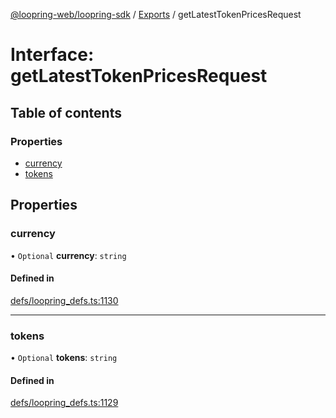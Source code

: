 [@loopring-web/loopring-sdk](../README.md) / [Exports](../modules.md) / getLatestTokenPricesRequest

# Interface: getLatestTokenPricesRequest

## Table of contents

### Properties

- [currency](getLatestTokenPricesRequest.md#currency)
- [tokens](getLatestTokenPricesRequest.md#tokens)

## Properties

### currency

• `Optional` **currency**: `string`

#### Defined in

[defs/loopring_defs.ts:1130](https://github.com/Loopring/loopring_sdk/blob/edf273a/src/defs/loopring_defs.ts#L1130)

___

### tokens

• `Optional` **tokens**: `string`

#### Defined in

[defs/loopring_defs.ts:1129](https://github.com/Loopring/loopring_sdk/blob/edf273a/src/defs/loopring_defs.ts#L1129)
